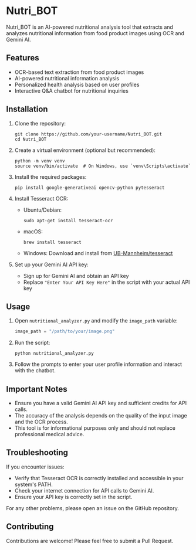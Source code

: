 # Nutri_BOT

Nutri_BOT is an AI-powered nutritional analysis tool that extracts and analyzes nutritional information from food product images using OCR and Gemini AI.

## Features

- OCR-based text extraction from food product images
- AI-powered nutritional information analysis
- Personalized health analysis based on user profiles
- Interactive Q&A chatbot for nutritional inquiries

## Installation

1. Clone the repository:
   ```
   git clone https://github.com/your-username/Nutri_BOT.git
   cd Nutri_BOT
   ```

2. Create a virtual environment (optional but recommended):
   ```
   python -m venv venv
   source venv/bin/activate  # On Windows, use `venv\Scripts\activate`
   ```

3. Install the required packages:
   ```
   pip install google-generativeai opencv-python pytesseract
   ```

4. Install Tesseract OCR:
   - Ubuntu/Debian:
     ```
     sudo apt-get install tesseract-ocr
     ```
   - macOS:
     ```
     brew install tesseract
     ```
   - Windows: Download and install from [UB-Mannheim/tesseract](https://github.com/UB-Mannheim/tesseract/wiki)

5. Set up your Gemini AI API key:
   - Sign up for Gemini AI and obtain an API key
   - Replace `"Enter Your API Key Here"` in the script with your actual API key

## Usage

1. Open `nutritional_analyzer.py` and modify the `image_path` variable:
   ```python
   image_path = "/path/to/your/image.png"
   ```

2. Run the script:
   ```
   python nutritional_analyzer.py
   ```

3. Follow the prompts to enter your user profile information and interact with the chatbot.

## Important Notes

- Ensure you have a valid Gemini AI API key and sufficient credits for API calls.
- The accuracy of the analysis depends on the quality of the input image and the OCR process.
- This tool is for informational purposes only and should not replace professional medical advice.

## Troubleshooting

If you encounter issues:
- Verify that Tesseract OCR is correctly installed and accessible in your system's PATH.
- Check your internet connection for API calls to Gemini AI.
- Ensure your API key is correctly set in the script.

For any other problems, please open an issue on the GitHub repository.

## Contributing

Contributions are welcome! Please feel free to submit a Pull Request.

